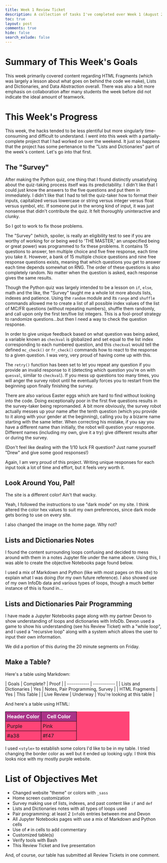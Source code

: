 ```yaml
---
title: Week 1 Review Ticket
description: A collection of tasks I've completed over Week 1 (August 22, 2022 through August 28, 2022).
toc: true
layout: post
comments: true
hide: false
search_exlude: false
---
```


# Summary of This Week's Goals

This week primarily covered content regarding HTML Fragments (which was largely a lesson about what goes on behind the code we make), Lists and Dictionaries, and Data Abstraction overall. There was also a bit more emphasis on collaboration after many students the week before did not indicate the ideal amount of teamwork.

# This Week's Progress

This week, the hacks tended to be less plentiful but more singularly time-consuming and difficult to understand. I went into this week with a partially-complete project that I had worked on over the weekend. It just so happens that the project has some pertenance to the "Lists and Dictionaries" part of the week's content. Let's go into that first.

## The "Survey"

After making the Python quiz, one thing that I found distinctly unsatisfying about the quiz-taking process itself was its predictability. I didn't like that I could just know the answers to the five questions and put them in immediately. I didn't like that I had to tell the quiz-taker how to format their inputs, capitalized versus lowercase or string versus integer versus float versus symbol, etc. If someone put in the wrong kind of input, it was just nonsense that didn't contribute the quiz. It felt thoroughly uninteractive and clunky.

So I got to work to fix those problems.

The "Survey" (which, spoiler, is really an eligibility test to see if you are worthy of working for or being wed to 'THE MASTER,' an unspecified being or great power) was programmed to fix these problems. It contains 15  questions to answer, ten multiple choice and five free response, each time you take it. However, a bank of 15 multiple choice questions and nine free response questions exists, meaning that which questions you get to answer each time depends somewhat on RNG. The order of these questions is also completely random. No matter when the question is asked, each response gives the same results.

Though the Python quiz was largely intended to be a lesson on `if`, `else`, math and the like, the "Survey" taught me a whole lot more abouts lists, indexes and patience. Using the `random` module and its `range` and `shuffle` commands allowed me to create a list of all possible index values of the list of MC/FR questions (without repeating numbers), shuffle them randomly, and call upon only the first ten/five list integers. This is a fool-proof strategy to randomize questions...but then I need a way to check the question response.

In order to give unique feedback based on what question was being asked, a variable known as `checkval` is globalized and set equal to the list index corresponding to each numbered question, and this `checkval` would tell the defined `mc_check()` or `fr_check()` commands how to react to the response to a given question. I was very, very proud of having come up with this.

The `retry()` function has been set to let you repeat any question if you provide an invalid response to it (detecting which question you're on with `quesval`, similar to `checkval`). If you mess up questions too many times, you will anger the survey robot until he eventually forces you to restart from the beginning upon finally finishing the survey.

There are also various Easter eggs which are hard to find without looking into the code. Doing exceptionally poor in the first five questions results in the survey-taker being repromanded. A bit more obviously, the survey robot actually messes up your name after the tenth question (which you provide to it along with your gender at the beginning), calling you by a bizarre name starting with the same letter. When correcting his mistake, if you say you have a different name than initially, the robot will question your response. Different names (including my own, give it a try) give different results after or during the survey.

(Don't feel like dealing with the 1/10 luck FR question? Just name yourself "Drew" and give some good responses!)

Again, I am very proud of this project. Writing unique responses for each input took a lot of time and effort, but it feels very worth it.

## Look Around You, Pal!

The site is a different color! Ain't that wacky.

Yeah, I followed the instructions to use "dark mode" on my site. I think altered the color hex values to suit my own preferences, since dark mode gets boring to use on every site.

I also changed the image on the home page. Why not?

## Lists and Dictionaries Notes

I found the content surrounding loops confusing and decided to mess around with them in a notes Jupyter file under the name above. Using this, I was able to create the objective Notebooks page found below.

I used a mix of Markdown and Python (like with most pages on this site) to explain what I was doing (for my own future reference). I also showed use of my own InfoDb data and various types of loops, though a much better instance of this is found in...

## Lists and Dictionaries Pair Programming

I have made a Jupyter Notebooks page along with my partner Devon to show understanding of loops and dictionaries with InfoDb. Devon used a game to show his understanding (see his Review Ticket) with a "while loop", and I used a "recursive loop" along with a system which allows the user to input their own information.

We did a portion of this during the 20 minute segments on Friday.

## Make a Table?

Here's a table using Markdown:

| Goals | Complete? | Proof |
| ----------- | ----------- |
| Lists and Dictionaries | Yes | Notes, Pair Programming, Survey |
| HTML Fragments | Yes | This Table |
| Live Review | Underway | You're looking at this table |

And here's a table using HTML:

<style type="text/css">
.myTable { width:400px;background-color:#f47;border-collapse:collapse; }
.myTable th { background-color:#a38;color:white;width:50%; }
.myTable td, .myTable th { padding:5px;border:1px solid #000; }
</style>
<table class="myTable">
<tr>
<th>Header Color</th><th>Cell Color</th>
</tr>
<tr>
<td>Purple</td><td>Pink</td>
</tr>
<tr>
<td>#a38</td><td>#f47</td>
</tr>
</table>

I used `<style>` to establish some colors I'd like to be in my table. I tried changing the border color as well but it ended up looking ugly. I think this looks nice with my mostly purple website.

# List of Objectives Met

- Changed website "theme" or colors with `_sass`
- Home screen customization
- Survey making use of lists, indexes, and past content like `if` and `def`
- Lists and Dictionaries notes with all types of loops used
- Pair programming: at least 2 `InfoDb` entries between me and Devon
- All Jupyter Notebooks pages with use a mix of Markdown and Python cells
- Use of `#` in cells to add commentary
- Customized table(s)
- Verify tools with Bash
- This Review Ticket and live presentation

And, of course, our table has submitted all Review Tickets in one comment.